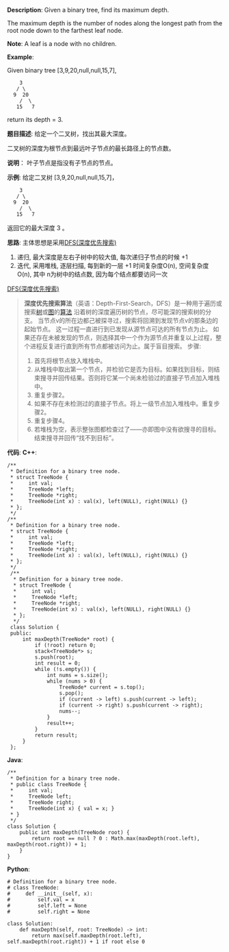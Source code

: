 __Description__:
Given a binary tree, find its maximum depth.

The maximum depth is the number of nodes along the longest path from the root node down to the farthest leaf node.

__Note__: A leaf is a node with no children.

__Example__:

Given binary tree [3,9,20,null,null,15,7],
```
    3
   / \
  9  20
    /  \
   15   7
```
return its depth = 3.

__题目描述__:
给定一个二叉树，找出其最大深度。

二叉树的深度为根节点到最远叶子节点的最长路径上的节点数。

__说明__： 叶子节点是指没有子节点的节点。

 __示例__:
给定二叉树 [3,9,20,null,null,15,7]，
```
    3
   / \
  9  20
    /  \
   15   7
```
返回它的最大深度 3 。

__思路__:
主体思想是采用[DFS(深度优先搜索)](https://en.wikipedia.org/wiki/Depth-first_search)
1. 递归, 最大深度是左右子树中的较大值, 每次递归子节点的时候 +1
2. 迭代, 采用堆栈, 逐层扫描, 每到新的一层 +1
时间复杂度O(n), 空间复杂度O(n), 其中 n为树中的结点数, 因为每个结点都要访问一次

[DFS(深度优先搜索)](https://en.wikipedia.org/wiki/Depth-first_search)
> **深度优先搜索算法**（英语：Depth-First-Search，DFS）是一种用于遍历或搜索[树](https://zh.wikipedia.org/wiki/%E6%A0%91_(%E6%95%B0%E6%8D%AE%E7%BB%93%E6%9E%84) "树 (数据结构)")或[图](https://zh.wikipedia.org/wiki/%E5%9B%BE_(%E6%95%B0%E5%AD%A6) "图 (数学)")的[算法](https://zh.wikipedia.org/wiki/%E7%AE%97%E6%B3%95)
> 沿着树的深度遍历树的节点，尽可能深的搜索树的分支。
> 当节点v的所在边都己被探寻过，搜索将回溯到发现节点v的那条边的起始节点。
> 这一过程一直进行到已发现从源节点可达的所有节点为止。
> 如果还存在未被发现的节点，则选择其中一个作为源节点并重复以上过程，整个进程反复进行直到所有节点都被访问为止。属于盲目搜索。
> 步骤:
> 1. 首先将根节点放入堆栈中。
> 2. 从堆栈中取出第一个节点，并检验它是否为目标。如果找到目标，则结束搜寻并回传结果。否则将它某一个尚未检验过的直接子节点加入堆栈中。
> 3. 重复步骤2。
> 4. 如果不存在未检测过的直接子节点。将上一级节点加入堆栈中。重复步骤2。
> 5. 重复步骤4。
> 6. 若堆栈为空，表示整张图都检查过了——亦即图中没有欲搜寻的目标。结束搜寻并回传“找不到目标”。

__代码__:
__C++__:
```
/**
 * Definition for a binary tree node.
 * struct TreeNode {
 *     int val;
 *     TreeNode *left;
 *     TreeNode *right;
 *     TreeNode(int x) : val(x), left(NULL), right(NULL) {}
 * };
 */
/**
 * Definition for a binary tree node.
 * struct TreeNode {
 *     int val;
 *     TreeNode *left;
 *     TreeNode *right;
 *     TreeNode(int x) : val(x), left(NULL), right(NULL) {}
 * };
 */
 /**
  * Definition for a binary tree node.
  * struct TreeNode {
  *     int val;
  *     TreeNode *left;
  *     TreeNode *right;
  *     TreeNode(int x) : val(x), left(NULL), right(NULL) {}
  * };
  */
 class Solution {
 public:
     int maxDepth(TreeNode* root) {
         if (!root) return 0;
         stack<TreeNode*> s;
         s.push(root);
         int result = 0;
         while (!s.empty()) {
             int nums = s.size();
             while (nums > 0) {
                 TreeNode* current = s.top();
                 s.pop();
                 if (current -> left) s.push(current -> left);
                 if (current -> right) s.push(current -> right);
                 nums--;
             }
             result++;
         }
         return result;
     }
 };
```

__Java__:
```
/**
 * Definition for a binary tree node.
 * public class TreeNode {
 *     int val;
 *     TreeNode left;
 *     TreeNode right;
 *     TreeNode(int x) { val = x; }
 * }
 */
class Solution {
    public int maxDepth(TreeNode root) {
        return root == null ? 0 : Math.max(maxDepth(root.left), maxDepth(root.right)) + 1;
    }
}
```

__Python__:
```
# Definition for a binary tree node.
# class TreeNode:
#     def __init__(self, x):
#         self.val = x
#         self.left = None
#         self.right = None

class Solution:
    def maxDepth(self, root: TreeNode) -> int:
        return max(self.maxDepth(root.left), self.maxDepth(root.right)) + 1 if root else 0
```
